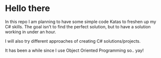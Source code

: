 # Hello there

In this repo I am planning to have some simple code Katas to freshen up my C# skills. The goal isn't to find the perfect solution, but to have a solution working in under an hour. 

I will also try different approaches of creating C# solutions/projects.

It has been a while since I use Object Oriented Programming so.. yay!